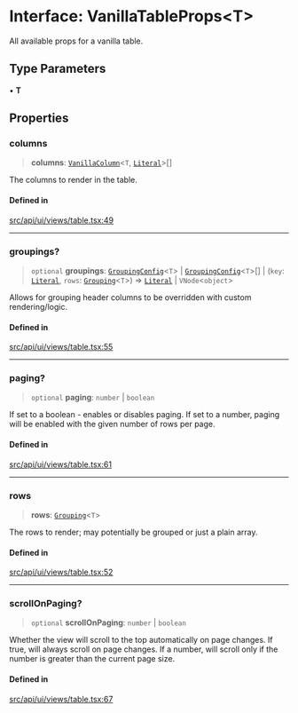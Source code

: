 # Interface: VanillaTableProps\<T\>

All available props for a vanilla table.

## Type Parameters

• **T**

## Properties

### columns

> **columns**: [`VanillaColumn`](VanillaColumn.md)\<`T`, [`Literal`](../../expressions/type-aliases/Literal.md)\>[]

The columns to render in the table.

#### Defined in

[src/api/ui/views/table.tsx:49](https://github.com/blacksmithgu/datacore/blob/68b5529e5bdbcee81e7112d11ecb8c7d40cbb0f2/src/api/ui/views/table.tsx#L49)

***

### groupings?

> `optional` **groupings**: [`GroupingConfig`](GroupingConfig.md)\<`T`\> \| [`GroupingConfig`](GroupingConfig.md)\<`T`\>[] \| (`key`: [`Literal`](../../expressions/type-aliases/Literal.md), `rows`: [`Grouping`](../../expressions/type-aliases/Grouping.md)\<`T`\>) => [`Literal`](../../expressions/type-aliases/Literal.md) \| `VNode`\<`object`\>

Allows for grouping header columns to be overridden with custom rendering/logic.

#### Defined in

[src/api/ui/views/table.tsx:55](https://github.com/blacksmithgu/datacore/blob/68b5529e5bdbcee81e7112d11ecb8c7d40cbb0f2/src/api/ui/views/table.tsx#L55)

***

### paging?

> `optional` **paging**: `number` \| `boolean`

If set to a boolean - enables or disables paging.
If set to a number, paging will be enabled with the given number of rows per page.

#### Defined in

[src/api/ui/views/table.tsx:61](https://github.com/blacksmithgu/datacore/blob/68b5529e5bdbcee81e7112d11ecb8c7d40cbb0f2/src/api/ui/views/table.tsx#L61)

***

### rows

> **rows**: [`Grouping`](../../expressions/type-aliases/Grouping.md)\<`T`\>

The rows to render; may potentially be grouped or just a plain array.

#### Defined in

[src/api/ui/views/table.tsx:52](https://github.com/blacksmithgu/datacore/blob/68b5529e5bdbcee81e7112d11ecb8c7d40cbb0f2/src/api/ui/views/table.tsx#L52)

***

### scrollOnPaging?

> `optional` **scrollOnPaging**: `number` \| `boolean`

Whether the view will scroll to the top automatically on page changes. If true, will always scroll on page changes.
If a number, will scroll only if the number is greater than the current page size.

#### Defined in

[src/api/ui/views/table.tsx:67](https://github.com/blacksmithgu/datacore/blob/68b5529e5bdbcee81e7112d11ecb8c7d40cbb0f2/src/api/ui/views/table.tsx#L67)
